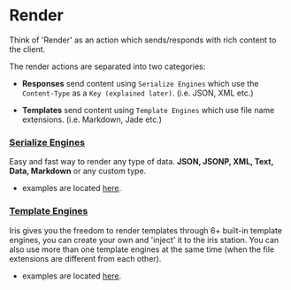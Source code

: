 # Render

Think of 'Render' as an action which sends/responds with rich content to the client.

The render actions are separated into two categories:

* **Responses** send content using `Serialize Engines` which use the `Content-Type` as a `Key (explained later)`. (i.e. JSON, XML etc.)

* **Templates** send content using `Template Engines` which use file name extensions. (i.e. Markdown, Jade etc.)


### [Serialize Engines](/serialize-engines.md)

Easy and fast way to render any type of data. **JSON, JSONP, XML, Text, Data, Markdown** or any custom type. 

- examples are located [here](https://github.com/iris-contrib/examples/tree/5.0.0/serialize_engines/).

### [Template Engines](/template-engines.md)

Iris gives you the freedom to render templates through 6+ built-in template engines, 
you can create your own and 'inject' it to the iris station. 
You can also use more than one template engines at the same time (when the file extensions are different from each other). 

- examples are located [here](https://github.com/iris-contrib/examples/tree/5.0.0/template_engines/).


